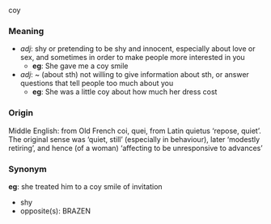coy
### Meaning
+ _adj_: shy or pretending to be shy and innocent, especially about love or sex, and sometimes in order to make people more interested in you
	+ __eg__: She gave me a coy smile
+ _adj_: ~ (about sth) not willing to give information about sth, or answer questions that tell people too much about you
	+ __eg__: She was a little coy about how much her dress cost

### Origin

Middle English: from Old French coi, quei, from Latin quietus ‘repose, quiet’. The original sense was ‘quiet, still’ (especially in behaviour), later ‘modestly retiring’, and hence (of a woman) ‘affecting to be unresponsive to advances’

### Synonym

__eg__: she treated him to a coy smile of invitation

+ shy
+ opposite(s): BRAZEN


